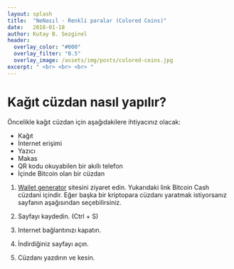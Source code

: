 ```yaml
---
layout: splash
title:  "NeNasıl - Renkli paralar (Colored Coins)"
date:   2018-01-18
author: Kutay B. Sezginel
header:
  overlay_color: "#000"
  overlay_filter: "0.5"
  overlay_image: /assets/img/posts/colored-coins.jpg
excerpt: " <br> <br> <br> "
---
```


Kağıt cüzdan nasıl yapılır?
===========================

Öncelikle kağıt cüzdan için aşağıdakilere ihtiyacınız olacak:

- Kağıt
- İnternet erişimi
- Yazıcı
- Makas
- QR kodu okuyabilen bir akıllı telefon
- İçinde Bitcoin olan bir cüzdan

1. [Wallet generator](https://walletgenerator.net/?culture=tr&currency=bitcoincash) sitesini ziyaret edin.
Yukarıdaki link Bitcoin Cash cüzdani içindir. Eğer başka bir kriptopara cüzdanı yaratmak istiyorsanız
sayfanın aşağısından seçebilirsiniz.


2. Sayfayı kaydedin. (Ctrl + S)

3. Internet bağlantınızı kapatın.

4. İndirdiğiniz sayfayı açın.

5. Cüzdanı yazdırın ve kesin.
